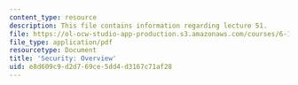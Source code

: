 ```yaml
---
content_type: resource
description: This file contains information regarding lecture 51.
file: https://ol-ocw-studio-app-production.s3.amazonaws.com/courses/6-170-software-studio-spring-2013/e8d609c9d2d769ce5dd4d3167c71af28_MIT6_170S13_51-sec-ovrw.pdf
file_type: application/pdf
resourcetype: Document
title: 'Security: Overview'
uid: e8d609c9-d2d7-69ce-5dd4-d3167c71af28
---
```


